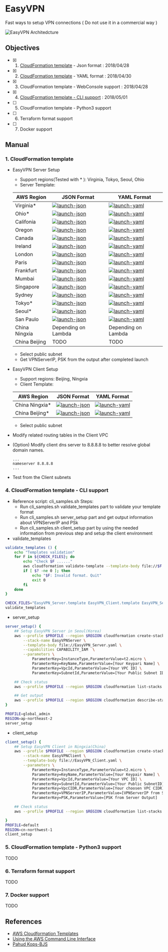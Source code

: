 # EasyVPN
Fast ways to setup VPN connections ( Do not use it in a commercial way )

![EasyVPN Architedcture](images/EasyVPNArch.png)

## Objectives
  - [X] 1. [CloudFormation template](README.md#1-cloudformation-template) - Json format : 2018/04/28
  - [X] 2. [CloudFormation template](README.md#1-cloudformation-template) - YAML format : 2018/04/30
  - [X] 3. CloudFormation template - WebConsole support : 2018/04/28
  - [X] 4. [CloudFormation template - CLI support](README.md#4-cloudformation-template---cli-support) : 2018/05/01
  - [ ] 5. CloudFormation template - Python3 support
  - [ ] 6. Terraform format support
  - [ ] 7. Docker support
  
## Manual
### 1. CloudFormation template
 - EasyVPN Server Setup
    - Support regions(Tested with * ): Virginia, Tokyo, Seoul, Ohio
    - Server Template: 
    
	AWS Region   | JSON Format  | YAML Format 
	------------ | ------------ | ------------
	Virginia* | [![launch-json](images/cloudformation-launch-stack-button.png)](https://console.aws.amazon.com/cloudformation/home?region=us-east-1#/stacks/new?stackName=EasyVPNServer&amp;templateURL=https://s3-ap-southeast-1.amazonaws.com/leopublic/templates/EasyVPN/EasyVPN_Server.template) | [![launch-yaml](images/cloudformation-launch-stack-button.png)](https://console.aws.amazon.com/cloudformation/home?region=us-east-1#/stacks/new?stackName=EasyVPNServer&amp;templateURL=https://s3-ap-southeast-1.amazonaws.com/leopublic/templates/EasyVPN/EasyVPN_Server.yaml)
	Ohio* | [![launch-json](images/cloudformation-launch-stack-button.png)](https://console.aws.amazon.com/cloudformation/home?region=us-east-2#/stacks/new?stackName=EasyVPNServer&amp;templateURL=https://s3-ap-southeast-1.amazonaws.com/leopublic/templates/EasyVPN/EasyVPN_Server.template) | [![launch-yaml](images/cloudformation-launch-stack-button.png)](https://console.aws.amazon.com/cloudformation/home?region=us-east-2#/stacks/new?stackName=EasyVPNServer&amp;templateURL=https://s3-ap-southeast-1.amazonaws.com/leopublic/templates/EasyVPN/EasyVPN_Server.yaml)
	Califonia | [![launch-json](images/cloudformation-launch-stack-button.png)](https://console.aws.amazon.com/cloudformation/home?region=us-west-1#/stacks/new?stackName=EasyVPNServer&amp;templateURL=https://s3-ap-southeast-1.amazonaws.com/leopublic/templates/EasyVPN/EasyVPN_Server.template) | [![launch-yaml](images/cloudformation-launch-stack-button.png)](https://console.aws.amazon.com/cloudformation/home?region=us-west-1#/stacks/new?stackName=EasyVPNServer&amp;templateURL=https://s3-ap-southeast-1.amazonaws.com/leopublic/templates/EasyVPN/EasyVPN_Server.yaml)
	Oregon | [![launch-json](images/cloudformation-launch-stack-button.png)](https://console.aws.amazon.com/cloudformation/home?region=us-west-2#/stacks/new?stackName=EasyVPNServer&amp;templateURL=https://s3-ap-southeast-1.amazonaws.com/leopublic/templates/EasyVPN/EasyVPN_Server.template) | [![launch-yaml](images/cloudformation-launch-stack-button.png)](https://console.aws.amazon.com/cloudformation/home?region=us-west-2#/stacks/new?stackName=EasyVPNServer&amp;templateURL=https://s3-ap-southeast-1.amazonaws.com/leopublic/templates/EasyVPN/EasyVPN_Server.yaml)
	Canada | [![launch-json](images/cloudformation-launch-stack-button.png)](https://console.aws.amazon.com/cloudformation/home?region=ca-central-1#/stacks/new?stackName=EasyVPNServer&amp;templateURL=https://s3-ap-southeast-1.amazonaws.com/leopublic/templates/EasyVPN/EasyVPN_Server.template) | [![launch-yaml](images/cloudformation-launch-stack-button.png)](https://console.aws.amazon.com/cloudformation/home?region=ca-central-1#/stacks/new?stackName=EasyVPNServer&amp;templateURL=https://s3-ap-southeast-1.amazonaws.com/leopublic/templates/EasyVPN/EasyVPN_Server.yaml)
	Ireland | [![launch-json](images/cloudformation-launch-stack-button.png)](https://console.aws.amazon.com/cloudformation/home?region=eu-west-1#/stacks/new?stackName=EasyVPNServer&amp;templateURL=https://s3-ap-southeast-1.amazonaws.com/leopublic/templates/EasyVPN/EasyVPN_Server.template) | [![launch-yaml](images/cloudformation-launch-stack-button.png)](https://console.aws.amazon.com/cloudformation/home?region=eu-west-1#/stacks/new?stackName=EasyVPNServer&amp;templateURL=https://s3-ap-southeast-1.amazonaws.com/leopublic/templates/EasyVPN/EasyVPN_Server.yaml)
	London | [![launch-json](images/cloudformation-launch-stack-button.png)](https://console.aws.amazon.com/cloudformation/home?region=eu-west-2#/stacks/new?stackName=EasyVPNServer&amp;templateURL=https://s3-ap-southeast-1.amazonaws.com/leopublic/templates/EasyVPN/EasyVPN_Server.template) | [![launch-yaml](images/cloudformation-launch-stack-button.png)](https://console.aws.amazon.com/cloudformation/home?region=eu-west-2#/stacks/new?stackName=EasyVPNServer&amp;templateURL=https://s3-ap-southeast-1.amazonaws.com/leopublic/templates/EasyVPN/EasyVPN_Server.yaml)
	Paris | [![launch-json](images/cloudformation-launch-stack-button.png)](https://console.aws.amazon.com/cloudformation/home?region=eu-west-3#/stacks/new?stackName=EasyVPNServer&amp;templateURL=https://s3-ap-southeast-1.amazonaws.com/leopublic/templates/EasyVPN/EasyVPN_Server.template) | [![launch-yaml](images/cloudformation-launch-stack-button.png)](https://console.aws.amazon.com/cloudformation/home?region=eu-west-3#/stacks/new?stackName=EasyVPNServer&amp;templateURL=https://s3-ap-southeast-1.amazonaws.com/leopublic/templates/EasyVPN/EasyVPN_Server.yaml)
	Frankfurt | [![launch-json](images/cloudformation-launch-stack-button.png)](https://console.aws.amazon.com/cloudformation/home?region=eu-central-1#/stacks/new?stackName=EasyVPNServer&amp;templateURL=https://s3-ap-southeast-1.amazonaws.com/leopublic/templates/EasyVPN/EasyVPN_Server.template) | [![launch-yaml](images/cloudformation-launch-stack-button.png)](https://console.aws.amazon.com/cloudformation/home?region=eu-central-1#/stacks/new?stackName=EasyVPNServer&amp;templateURL=https://s3-ap-southeast-1.amazonaws.com/leopublic/templates/EasyVPN/EasyVPN_Server.yaml)
	Mumbai | [![launch-json](images/cloudformation-launch-stack-button.png)](https://console.aws.amazon.com/cloudformation/home?region=ap-south-1#/stacks/new?stackName=EasyVPNServer&amp;templateURL=https://s3-ap-southeast-1.amazonaws.com/leopublic/templates/EasyVPN/EasyVPN_Server.template) | [![launch-yaml](images/cloudformation-launch-stack-button.png)](https://console.aws.amazon.com/cloudformation/home?region=ap-south-1#/stacks/new?stackName=EasyVPNServer&amp;templateURL=https://s3-ap-southeast-1.amazonaws.com/leopublic/templates/EasyVPN/EasyVPN_Server.yaml)
	Singapore | [![launch-json](images/cloudformation-launch-stack-button.png)](https://console.aws.amazon.com/cloudformation/home?region=ap-southeast-1#/stacks/new?stackName=EasyVPNServer&amp;templateURL=https://s3-ap-southeast-1.amazonaws.com/leopublic/templates/EasyVPN/EasyVPN_Server.template) | [![launch-yaml](images/cloudformation-launch-stack-button.png)](https://console.aws.amazon.com/cloudformation/home?region=ap-southeast-1#/stacks/new?stackName=EasyVPNServer&amp;templateURL=https://s3-ap-southeast-1.amazonaws.com/leopublic/templates/EasyVPN/EasyVPN_Server.yaml)
	Sydney | [![launch-json](images/cloudformation-launch-stack-button.png)](https://console.aws.amazon.com/cloudformation/home?region=ap-southeast-2#/stacks/new?stackName=EasyVPNServer&amp;templateURL=https://s3-ap-southeast-1.amazonaws.com/leopublic/templates/EasyVPN/EasyVPN_Server.template) | [![launch-yaml](images/cloudformation-launch-stack-button.png)](https://console.aws.amazon.com/cloudformation/home?region=ap-southeast-2#/stacks/new?stackName=EasyVPNServer&amp;templateURL=https://s3-ap-southeast-1.amazonaws.com/leopublic/templates/EasyVPN/EasyVPN_Server.yaml)
	Tokyo* | [![launch-json](images/cloudformation-launch-stack-button.png)](https://console.aws.amazon.com/cloudformation/home?region=ap-northeast-1#/stacks/new?stackName=EasyVPNServer&amp;templateURL=https://s3-ap-southeast-1.amazonaws.com/leopublic/templates/EasyVPN/EasyVPN_Server.template) | [![launch-yaml](images/cloudformation-launch-stack-button.png)](https://console.aws.amazon.com/cloudformation/home?region=ap-northeast-1#/stacks/new?stackName=EasyVPNServer&amp;templateURL=https://s3-ap-southeast-1.amazonaws.com/leopublic/templates/EasyVPN/EasyVPN_Server.yaml)
	Seoul* | [![launch-json](images/cloudformation-launch-stack-button.png)](https://console.aws.amazon.com/cloudformation/home?region=ap-northeast-2#/stacks/new?stackName=EasyVPNServer&amp;templateURL=https://s3-ap-southeast-1.amazonaws.com/leopublic/templates/EasyVPN/EasyVPN_Server.template) | [![launch-yaml](images/cloudformation-launch-stack-button.png)](https://console.aws.amazon.com/cloudformation/home?region=ap-northeast-2#/stacks/new?stackName=EasyVPNServer&amp;templateURL=https://s3-ap-southeast-1.amazonaws.com/leopublic/templates/EasyVPN/EasyVPN_Server.yaml) 
	San Paulo | [![launch-json](images/cloudformation-launch-stack-button.png)](https://console.aws.amazon.com/cloudformation/home?region=sa-east-1#/stacks/new?stackName=EasyVPNServer&amp;templateURL=https://s3-ap-southeast-1.amazonaws.com/leopublic/templates/EasyVPN/EasyVPN_Server.template) | [![launch-yaml](images/cloudformation-launch-stack-button.png)](https://console.aws.amazon.com/cloudformation/home?region=sa-east-1#/stacks/new?stackName=EasyVPNServer&amp;templateURL=https://s3-ap-southeast-1.amazonaws.com/leopublic/templates/EasyVPN/EasyVPN_Server.yaml)
	China Ningxia | Depending on Lambda | Depending on Lambda
	China Beijing | TODO | TODO
	- Select public subnet
    - Get VPNServerIP, PSK from the output after completed launch
 - EasyVPN Client Setup
    - Support regions: Beijing, Ningxia
    - Client Template: 
	
	AWS Region   | JSON Format  | YAML Format 
	------------ | ------------ | ------------
	China Ningxia* | [![launch-json](images/cloudformation-launch-stack-button.png)](https://console.amazonaws.cn/cloudformation/home?region=cn-northwest-1#/stacks/new?stackName=EasyVPNClient&amp;templateURL=https://s3.cn-north-1.amazonaws.com.cn/leopublic/templates/EasyVPN/EasyVPN_Client.template) | [![launch-yaml](images/cloudformation-launch-stack-button.png)](https://console.amazonaws.cn/cloudformation/home?region=cn-northwest-1#/stacks/new?stackName=EasyVPNClient&amp;templateURL=https://s3.cn-north-1.amazonaws.com.cn/leopublic/templates/EasyVPN/EasyVPN_Client.yaml)
	China Beijing* | [![launch-json](images/cloudformation-launch-stack-button.png)](https://console.amazonaws.cn/cloudformation/home?region=cn-north-1#/stacks/new?stackName=EasyVPNClient&amp;templateURL=https://s3.cn-north-1.amazonaws.com.cn/leopublic/templates/EasyVPN/EasyVPN_Client.template) | [![launch-yaml](images/cloudformation-launch-stack-button.png)](https://console.amazonaws.cn/cloudformation/home?region=cn-north-1#/stacks/new?stackName=EasyVPNClient&amp;templateURL=https://s3.cn-north-1.amazonaws.com.cn/leopublic/templates/EasyVPN/EasyVPN_Client.yaml)
    - Select public subnet
 - Modify related routing tables in the Client VPC
 - (Option) Modify client dns server to 8.8.8.8 to better resolve global domain names.
   ``` cat /etc/resolve.conf
   ...
   nameserver 8.8.8.8
   ...
   ```
 - Test from the Client subnets

### 4. CloudFormation template - CLI support
- Reference script: cli_samples.sh
  Steps: 
	- Run cli_samples.sh validate_templates part to validate your template format
    - Run cli_samples.sh server_setup part and get output information about VPNServerIP and PSk
    - Run cli_samples.sh client_setup part by using the needed information from previous step and setup the client environment
- validate_templates
```Bash
validate_templates () {
    echo "Templates validation"
    for F in ${CHECK_FILES}; do
        echo "Check $F ......"
        aws cloudformation validate-template --template-body file://$F
        if [ $? -ne 0 ]; then
            echo "$F: Invalid format. Quit"
            exit 0
        fi
    done
}

CHECK_FILES="EasyVPN_Server.template EasyVPN_Client.template EasyVPN_Server.yaml EasyVPN_Client.yaml"
validate_templates
```
- server_setup
```Bash
server_setup() {
    ## Setup EasyVPN Server in Seoul(Korea)
    aws --profile $PROFILE --region $REGION cloudformation create-stack  \
        --stack-name EasyVPNServer \
        --template-body file://EasyVPN_Server.yaml \
        --capabilities CAPABILITY_IAM  \
        --parameters \
            ParameterKey=InstanceType,ParameterValue=t2.micro \
            ParameterKey=KeyName,ParameterValue=[Your Keypari Name] \
            ParameterKey=VpcId,ParameterValue=[Your VPC ID] \
            ParameterKey=SubnetId,ParameterValue=[Your Public Subnet ID]

    ## Check status
    aws --profile $PROFILE --region $REGION cloudformation list-stacks --output json --stack-status-filter CREATE_IN_PROGRESS

    ## Get output
    aws --profile $PROFILE --region $REGION cloudformation describe-stacks --stack-name EasyVPNServer --output json --query 'Stacks[*].Outputs[*]'
}

PROFILE=global_admin
REGION=ap-northeast-2
server_setup
```
- client_setup
```Bash
client_setup() {
    ## Setup EasyVPN Client in Ningxia(China)
    aws --profile $PROFILE --region $REGION cloudformation create-stack  \
        --stack-name EasyVPNClient \
        --template-body file://EasyVPN_Client.yaml \
        --parameters \
            ParameterKey=InstanceType,ParameterValue=t2.micro \
            ParameterKey=KeyName,ParameterValue=[Your Keypair Name] \
            ParameterKey=VpcId,ParameterValue=[Your VPC ID] \
            ParameterKey=SubnetId,ParameterValue=[Your Public SubnetID] \
            ParameterKey=VpcCIDR,ParameterValue=[Your choosen VPC CIDR] \
            ParameterKey=VPNServerIP,ParameterValue=[VPNServerIP from Server Output] \
            ParameterKey=PSK,ParameterValue=[PSK from Server Output]

    ## Check status
    aws --profile $PROFILE --region $REGION cloudformation list-stacks --output json --stack-status-filter CREATE_IN_PROGRESS

}
PROFILE=default
REGION=cn-northwest-1
client_setup
```

### 5. CloudFormation template - Python3 support
TODO

### 6. Terraform format support
TODO

### 7. Docker support
TODO


## References
- [AWS Cloudformation Templates](https://github.com/awslabs/aws-cloudformation-templates)
- [Using the AWS Command Line Interface](https://docs.aws.amazon.com/AWSCloudFormation/latest/UserGuide/cfn-using-cli.html)
- [Pahud Kops-BJS](https://github.com/pahud/kops-bjs)


